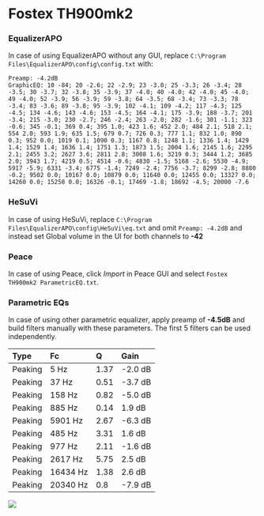 # Fostex TH900mk2

### EqualizerAPO
In case of using EqualizerAPO without any GUI, replace `C:\Program Files\EqualizerAPO\config\config.txt`
with:
```
Preamp: -4.2dB
GraphicEQ: 10 -84; 20 -2.6; 22 -2.9; 23 -3.0; 25 -3.3; 26 -3.4; 28 -3.5; 30 -3.7; 32 -3.8; 35 -3.9; 37 -4.0; 40 -4.0; 42 -4.0; 45 -4.0; 49 -4.0; 52 -3.9; 56 -3.9; 59 -3.8; 64 -3.5; 68 -3.4; 73 -3.3; 78 -3.4; 83 -3.6; 89 -3.8; 95 -3.9; 102 -4.1; 109 -4.2; 117 -4.3; 125 -4.5; 134 -4.6; 143 -4.6; 153 -4.5; 164 -4.1; 175 -3.9; 188 -3.7; 201 -3.4; 215 -3.0; 230 -2.7; 246 -2.4; 263 -2.0; 282 -1.6; 301 -1.1; 323 -0.6; 345 -0.1; 369 0.4; 395 1.0; 423 1.6; 452 2.0; 484 2.1; 518 2.1; 554 2.0; 593 1.9; 635 1.5; 679 0.7; 726 0.3; 777 1.1; 832 1.0; 890 0.3; 952 0.0; 1019 0.1; 1090 0.3; 1167 0.8; 1248 1.1; 1336 1.4; 1429 1.4; 1529 1.4; 1636 1.4; 1751 1.3; 1873 1.5; 2004 1.6; 2145 1.6; 2295 2.1; 2455 3.2; 2627 3.6; 2811 2.8; 3008 1.6; 3219 0.3; 3444 1.2; 3685 2.0; 3943 1.7; 4219 0.5; 4514 -0.6; 4830 -1.5; 5168 -2.6; 5530 -4.9; 5917 -5.9; 6331 -3.4; 6775 -1.4; 7249 -2.4; 7756 -3.7; 8299 -2.8; 8880 -0.2; 9502 0.0; 10167 0.0; 10879 0.0; 11640 0.0; 12455 0.0; 13327 0.0; 14260 0.0; 15258 0.0; 16326 -0.1; 17469 -1.8; 18692 -4.5; 20000 -7.6
```

### HeSuVi
In case of using HeSuVi, replace `C:\Program Files\EqualizerAPO\config\HeSuVi\eq.txt` and omit `Preamp:
-4.2dB` and instead set Global volume in the UI for both channels to **-42**

### Peace
In case of using Peace, click *Import* in Peace GUI and select `Fostex TH900mk2 ParametricEQ.txt`.

### Parametric EQs
In case of using other parametric equalizer, apply preamp of **-4.5dB** and build filters manually with
these parameters. The first 5 filters can be used independently.

| Type    | Fc       |    Q | Gain    |
|:--------|:---------|:-----|:--------|
| Peaking | 5 Hz     | 1.37 | -2.0 dB |
| Peaking | 37 Hz    | 0.51 | -3.7 dB |
| Peaking | 158 Hz   | 0.82 | -5.0 dB |
| Peaking | 885 Hz   | 0.14 | 1.9 dB  |
| Peaking | 5901 Hz  | 2.67 | -6.3 dB |
| Peaking | 485 Hz   | 3.31 | 1.6 dB  |
| Peaking | 977 Hz   | 2.11 | -1.6 dB |
| Peaking | 2617 Hz  | 5.75 | 2.5 dB  |
| Peaking | 16434 Hz | 1.38 | 2.6 dB  |
| Peaking | 20340 Hz | 0.8  | -7.9 dB |

![](https://raw.githubusercontent.com/jaakkopasanen/AutoEq/master/results/innerfidelity/sbaf-serious/Fostex%20TH900mk2/Fostex%20TH900mk2.png)